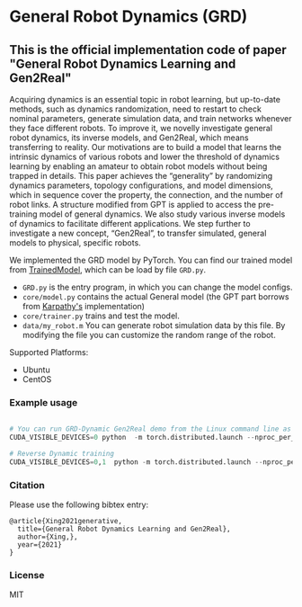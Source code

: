 # General Robot Dynamics (GRD)

## This is the official implementation code of paper "General Robot Dynamics Learning and Gen2Real"

Acquiring dynamics is an essential topic in robot
learning, but up-to-date methods, such as dynamics randomization, need to restart to check nominal parameters, generate
simulation data, and train networks whenever they face different
robots. To improve it, we novelly investigate general robot
dynamics, its inverse models, and Gen2Real, which means transferring to
reality. Our motivations are to build a model that learns the
intrinsic dynamics of various robots and lower the threshold of
dynamics learning by enabling an amateur to obtain robot models
without being trapped in details. This paper achieves the “generality”
by randomizing dynamics parameters, topology configurations,
and model dimensions, which in sequence cover the property, the
connection, and the number of robot links. A structure modified
from GPT is applied to access the pre-training model of general
dynamics. We also study various inverse models of dynamics to
facilitate different applications. We step further to investigate a
new concept, “Gen2Real”, to transfer simulated, general models
to physical, specific robots.

We implemented the GRD model by PyTorch. You can find our trained model from [TrainedModel](https://drive.google.com/drive/folders/1BO6OSiVth9fmsIcNPjRarbaYIaGnPP_V?usp=sharing), which can be load by file `GRD.py`.

- `GRD.py` is the entry program, in which you can change the model configs.
- `core/model.py` contains the actual General model (the GPT part borrows from [Karpathy's](https://github.com/karpathy/minGPT) implementation)
- `core/trainer.py` trains and test the model.
- `data/my_robot.m` You can generate robot simulation data by this file. By modifying the file you can customize the random range of the robot.

Supported Platforms:

- Ubuntu
- CentOS

### Example usage
```python

# You can run GRD-Dynamic Gen2Real demo from the Linux command line as follows
CUDA_VISIBLE_DEVICES=0 python  -m torch.distributed.launch --nproc_per_node=1 GRD.py

# Reverse Dynamic training
CUDA_VISIBLE_DEVICES=0,1  python -m torch.distributed.launch --nproc_per_node=2 GRD.py --mode_select=train --model_select=Reverse_Dynamic --batch_size=10 --learning_rate=2e-4 --learning_decay=True --train_epochs=1000  
```

### Citation

Please use the following bibtex entry:
```
@article{Xing2021generative,
  title={General Robot Dynamics Learning and Gen2Real},
  author={Xing,},
  year={2021}
}
```

### License

MIT

